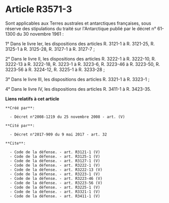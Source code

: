 # Article R3571-3

Sont applicables aux Terres australes et antarctiques françaises, sous réserve des stipulations du traité sur l'Antarctique
publié par le décret n° 61-1300 du 30 novembre 1961 : 

1° Dans le livre Ier, les dispositions des articles R. 3121-1 à R. 3121-25, R. 3125-1 à R. 3125-28, R. 3127-1 à R. 3127-7 ; 

2° Dans le livre II, les dispositions des articles R. 3222-1 à R. 3222-10, R. 3222-13 à R. 3222-18, R. 3223-1 à R. 3223-6, R.
3223-46 à R. 3223-50, R. 3223-56 à R. 3224-12, R. 3225-1 à R. 3233-28 ; 

3° Dans le livre III, les dispositions des articles R. 3321-1 à R. 3323-1 ; 

4° Dans le livre IV, les dispositions des articles R. 3411-1 à R. 3423-35.

**Liens relatifs à cet article**

	**Créé par**:

	  - Décret n°2008-1219 du 25 novembre 2008 - art. (V)

	**Cité par**:

	  - Décret n°2017-909 du 9 mai 2017 - art. 32

	**Cite**:

	  - Code de la défense. - art. R3121-1 (V)
	  - Code de la défense. - art. R3125-1 (V)
	  - Code de la défense. - art. R3127-1 (V)
	  - Code de la défense. - art. R3222-1 (V)
	  - Code de la défense. - art. R3222-13 (V)
	  - Code de la défense. - art. R3223-1 (V)
	  - Code de la défense. - art. R3223-46 (V)
	  - Code de la défense. - art. R3223-56 (V)
	  - Code de la défense. - art. R3225-1 (V)
	  - Code de la défense. - art. R3321-1 (V)
	  - Code de la défense. - art. R3411-1 (V)
